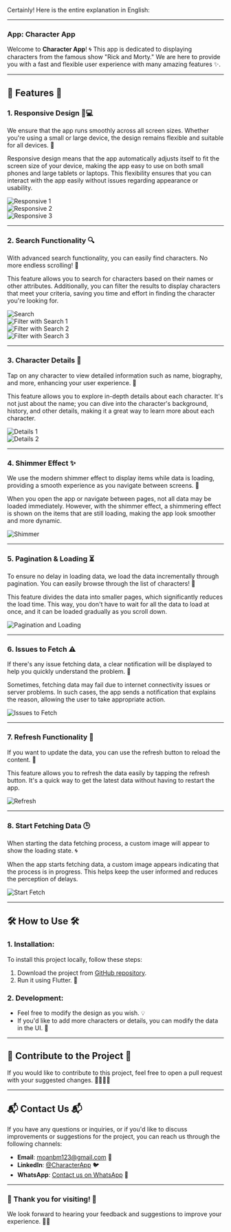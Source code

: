 Certainly! Here is the entire explanation in English:

---

### **App: Character App**

Welcome to **Character App**! 🌀 This app is dedicated to displaying characters from the famous show "Rick and Morty." We are here to provide you with a fast and flexible user experience with many amazing features ✨.

---

## **🌈 Features 🌈**

### 1. **Responsive Design 📱💻**

We ensure that the app runs smoothly across all screen sizes. Whether you're using a small or large device, the design remains flexible and suitable for all devices. 📐

Responsive design means that the app automatically adjusts itself to fit the screen size of your device, making the app easy to use on both small phones and large tablets or laptops. This flexibility ensures that you can interact with the app easily without issues regarding appearance or usability.

![Responsive 1](assets/screenshot/respomsive_1.png)  
![Responsive 2](assets/screenshot/respomsive_2.png)  
![Responsive 3](assets/screenshot/respomsive_3.png)

---

### 2. **Search Functionality 🔍**

With advanced search functionality, you can easily find characters. No more endless scrolling! 🔎

This feature allows you to search for characters based on their names or other attributes. Additionally, you can filter the results to display characters that meet your criteria, saving you time and effort in finding the character you're looking for.

![Search](assets/screenshot/search.png)  
![Filter with Search 1](assets/screenshot/filter_with_search_1.png)  
![Filter with Search 2](assets/screenshot/filter_with_search_2.png)  
![Filter with Search 3](assets/screenshot/filter_with_search_3.png)

---

### 3. **Character Details 📜**

Tap on any character to view detailed information such as name, biography, and more, enhancing your user experience. 📖

This feature allows you to explore in-depth details about each character. It's not just about the name; you can dive into the character's background, history, and other details, making it a great way to learn more about each character.

![Details 1](assets/screenshot/details_1.png)  
![Details 2](assets/screenshot/details_2.png)

---

### 4. **Shimmer Effect ✨**

We use the modern shimmer effect to display items while data is loading, providing a smooth experience as you navigate between screens. 🌟

When you open the app or navigate between pages, not all data may be loaded immediately. However, with the shimmer effect, a shimmering effect is shown on the items that are still loading, making the app look smoother and more dynamic.

![Shimmer](assets/screenshot/shummer.png)

---

### 5. **Pagination & Loading ⏳**

To ensure no delay in loading data, we load the data incrementally through pagination. You can easily browse through the list of characters! 🔄

This feature divides the data into smaller pages, which significantly reduces the load time. This way, you don't have to wait for all the data to load at once, and it can be loaded gradually as you scroll down.

![Pagination and Loading](assets/screenshot/pagination_and_loading_image.png)

---

### 6. **Issues to Fetch ⚠️**

If there's any issue fetching data, a clear notification will be displayed to help you quickly understand the problem. 🚨

Sometimes, fetching data may fail due to internet connectivity issues or server problems. In such cases, the app sends a notification that explains the reason, allowing the user to take appropriate action.

![Issues to Fetch](assets/screenshot/issues.png)

---

### 7. **Refresh Functionality 🔄**

If you want to update the data, you can use the refresh button to reload the content. 🔁

This feature allows you to refresh the data easily by tapping the refresh button. It's a quick way to get the latest data without having to restart the app.

![Refresh](assets/screenshot/refresh.png)

---

### 8. **Start Fetching Data 🕒**

When starting the data fetching process, a custom image will appear to show the loading state. 🌀

When the app starts fetching data, a custom image appears indicating that the process is in progress. This helps keep the user informed and reduces the perception of delays.

![Start Fetch](assets/screenshot/start_fetch.png)

---

## **🛠️ How to Use 🛠️**

### 1. **Installation:**

To install this project locally, follow these steps:

1. Download the project from [GitHub repository](https://github.com/yourrepo).
2. Run it using Flutter. 🚀

### 2. **Development:**

- Feel free to modify the design as you wish. 💡
- If you'd like to add more characters or details, you can modify the data in the UI. 🎨

---

## **🤝 Contribute to the Project 🤝**

If you would like to contribute to this project, feel free to open a pull request with your suggested changes. 👩‍💻👨‍💻

---

## **📬 Contact Us 📬**

If you have any questions or inquiries, or if you'd like to discuss improvements or suggestions for the project, you can reach us through the following channels:

- **Email**: moanbm123@gmail.com 📧
- **LinkedIn**: [@CharacterApp](https://www.linkedin.com/in/mohammad-anwar-50102725b/) 🐦
- **WhatsApp**: [Contact us on WhatsApp](https://wa.me/+917411440342) 📱

---

### **🌟 Thank you for visiting! 🌟**

We look forward to hearing your feedback and suggestions to improve your experience. 💬✨
